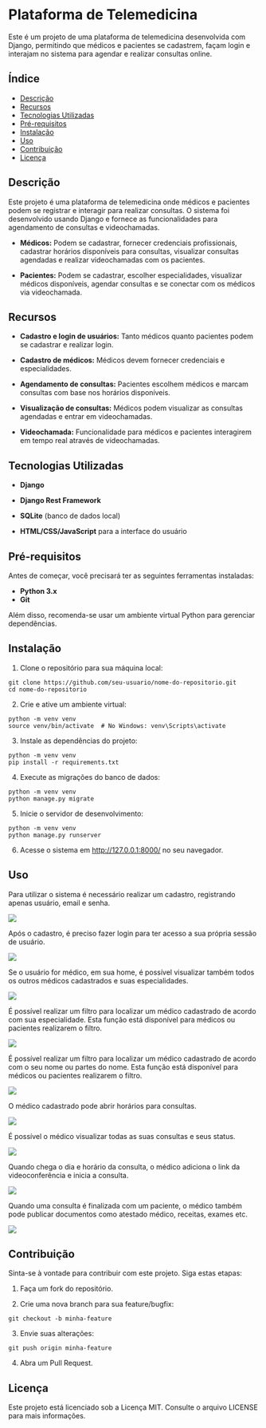 # Plataforma de Telemedicina

Este é um projeto de uma plataforma de telemedicina desenvolvida com Django, permitindo que médicos e pacientes se cadastrem, façam login e interajam no sistema para agendar e realizar consultas online.

## Índice
- [Descrição](#Descrição)
- [Recursos](#Recursos)
- [Tecnologias Utilizadas](#Tecnologias_Utilizadas)
- [Pré-requisitos](#Pré-requisitos)
- [Instalação](#Instalação)
- [Uso](#Uso)
- [Contribuição](#Contribuição)
- [Licença](#Licença)

## Descrição
Este projeto é uma plataforma de telemedicina onde médicos e pacientes podem se registrar e interagir para realizar consultas. O sistema foi desenvolvido usando Django e fornece as funcionalidades para agendamento de consultas e videochamadas.

-  __Médicos:__ Podem se cadastrar, fornecer credenciais profissionais, cadastrar horários disponíveis para consultas, visualizar consultas agendadas e realizar videochamadas com os pacientes.

-  __Pacientes:__ Podem se cadastrar, escolher especialidades, visualizar médicos disponíveis, agendar consultas e se conectar com os médicos via videochamada.

## Recursos
-  __Cadastro e login de usuários:__  Tanto médicos quanto pacientes podem se cadastrar e realizar login.
  
-  __Cadastro de médicos:__ Médicos devem fornecer credenciais e especialidades.
  
-  __Agendamento de consultas:__ Pacientes escolhem médicos e marcam consultas com base nos horários disponíveis.
  
-  __Visualização de consultas:__ Médicos podem visualizar as consultas agendadas e entrar em videochamadas.
  
-  __Videochamada:__ Funcionalidade para médicos e pacientes interagirem em tempo real através de videochamadas.

## Tecnologias Utilizadas
-  __Django__
  
-  __Django Rest Framework__
  
-  __SQLite__ (banco de dados local)

-  __HTML/CSS/JavaScript__ para a interface do usuário

## Pré-requisitos
Antes de começar, você precisará ter as seguintes ferramentas instaladas:
-  __Python 3.x__
-  __Git__
  
Além disso, recomenda-se usar um ambiente virtual Python para gerenciar dependências.

## Instalação
1. Clone o repositório para sua máquina local:

```
git clone https://github.com/seu-usuario/nome-do-repositorio.git
cd nome-do-repositorio
```

2. Crie e ative um ambiente virtual:

```
python -m venv venv
source venv/bin/activate  # No Windows: venv\Scripts\activate
```

3. Instale as dependências do projeto:

```
python -m venv venv
pip install -r requirements.txt
```

4. Execute as migrações do banco de dados:

```
python -m venv venv
python manage.py migrate
```

5. Inicie o servidor de desenvolvimento:

```
python -m venv venv
python manage.py runserver
```

6. Acesse o sistema em http://127.0.0.1:8000/ no seu navegador.

## Uso

Para utilizar o sistema é necessário realizar um cadastro, registrando apenas usuário, email e senha.

<img src = "https://github.com/allesantos/allesantos/blob/main/imagens/Telemedicina-Django/00a.png">

Após o cadastro, é preciso fazer login para ter acesso a sua própria sessão de usuário.

<img src = "https://github.com/allesantos/allesantos/blob/main/imagens/Telemedicina-Django/00.png">

Se o usuário for médico, em sua home, é possível visualizar também todos os outros médicos cadastrados e suas especialidades.

<img src = "https://github.com/allesantos/allesantos/blob/main/imagens/Telemedicina-Django/01.png">

É possível realizar um filtro para localizar um médico cadastrado de acordo com sua especialidade. Esta função está disponível para médicos ou pacientes realizarem o filtro.

<img src = "https://github.com/allesantos/allesantos/blob/main/imagens/Telemedicina-Django/02.png">

É possível realizar um filtro para localizar um médico cadastrado de acordo com o seu nome ou partes do nome. Esta função está disponível para médicos ou pacientes realizarem o filtro.

<img src = "https://github.com/allesantos/allesantos/blob/main/imagens/Telemedicina-Django/03.png">

O médico cadastrado pode abrir horários para consultas.

<img src = "https://github.com/allesantos/allesantos/blob/main/imagens/Telemedicina-Django/04.png">

É possível o médico visualizar todas as suas consultas e seus status.

<img src = "https://github.com/allesantos/allesantos/blob/main/imagens/Telemedicina-Django/04.png">

Quando chega o dia e horário da consulta, o médico adiciona o link da videoconferência e inicia a consulta.

<img src = "https://github.com/allesantos/allesantos/blob/main/imagens/Telemedicina-Django/06.png">

Quando uma consulta é finalizada com um paciente, o médico também pode publicar documentos como atestado médico, receitas, exames etc.

<img src = "https://github.com/allesantos/allesantos/blob/main/imagens/Telemedicina-Django/07.png">

## Contribuição
Sinta-se à vontade para contribuir com este projeto. Siga estas etapas:

1. Faça um fork do repositório.

2. Crie uma nova branch para sua feature/bugfix:

```
git checkout -b minha-feature
```

3. Envie suas alterações:

```
git push origin minha-feature
```

4. Abra um Pull Request.

## Licença
Este projeto está licenciado sob a Licença MIT. Consulte o arquivo LICENSE para mais informações.
